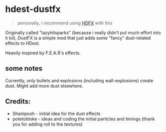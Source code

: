 # hdest-dustfx
> personally, i recommend using [HDFX](https://github.com/JRHard771/HDFX/) with this

Originally called "lazyhitsparks" (because i really didn't put much effort into it lol), DustFX is a simple mod that just adds some "fancy" dust-related effects to HDest.

Heavily inspired by F.E.A.R's effects.

## some notes
Currently, only bullets and explosions (including wall-explosions) create dust. Might add more dust elsewhere.

## Credits:
- Shampooh - initial idea for the dust effects
- potetobloke - ideas and coding the initial particles and timings (thank you for adding roll to the textures)
